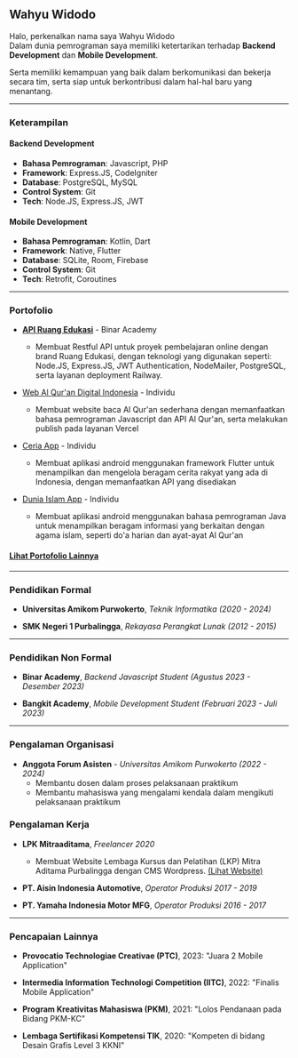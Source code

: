 ## Wahyu Widodo

Halo, perkenalkan nama saya Wahyu Widodo\
Dalam dunia pemrograman saya memiliki ketertarikan terhadap **Backend Development** dan **Mobile Development**. 

Serta memiliki kemampuan yang baik dalam berkomunikasi dan bekerja secara tim, serta siap untuk berkontribusi dalam hal-hal baru yang menantang.

---

### Keterampilan

#### Backend Development

- **Bahasa Pemrograman**: Javascript, PHP
- **Framework**: Express.JS, CodeIgniter
- **Database**: PostgreSQL, MySQL
- **Control System**: Git
- **Tech**: Node.JS, Express.JS, JWT
  
#### Mobile Development

- **Bahasa Pemrograman**: Kotlin, Dart
- **Framework**: Native, Flutter
- **Database**: SQLite, Room, Firebase
- **Control System**: Git
- **Tech**: Retrofit, Coroutines
    
---

### Portofolio

- [**API Ruang Edukasi**](https://github.com/ruang-edukasi/api-ruangedukasi) - Binar Academy
  - Membuat Restful API untuk proyek pembelajaran online dengan brand Ruang Edukasi, dengan teknologi yang digunakan seperti: Node.JS, Express.JS, JWT Authentication, NodeMailer, PostgreSQL, serta layanan deployment Railway.
  
- [Web Al Qur'an Digital Indonesia](https://github.com/whywidodo/quran-native) - Individu
  - Membuat website baca Al Qur'an sederhana dengan memanfaatkan bahasa pemrograman Javascript dan API Al Qur'an, serta melakukan publish pada layanan Vercel

- [Ceria App](https://github.com/whywidodo/finalproject_pmoif20d_wahyu) - Individu
  - Membuat aplikasi android menggunakan framework Flutter untuk menampilkan dan mengelola beragam cerita rakyat yang ada di Indonesia, dengan memanfaatkan API yang disediakan

- [Dunia Islam App](https://github.com/whywidodo/dunia-islam) - Individu
  - Membuat aplikasi android menggunakan bahasa pemrograman Java untuk menampilkan beragam informasi yang berkaitan dengan agama islam, seperti do'a harian dan ayat-ayat Al Qur'an


#### [**Lihat Portofolio Lainnya**](https://github.com/whywidodo)

---

### Pendidikan Formal

- **Universitas Amikom Purwokerto**, *Teknik Informatika (2020 - 2024)*

- **SMK Negeri 1 Purbalingga**, *Rekayasa Perangkat Lunak (2012 - 2015)*
  
---

### Pendidikan Non Formal

- **Binar Academy**, *Backend Javascript Student (Agustus 2023 - Desember 2023)*

- **Bangkit Academy**, *Mobile Development Student (Februari 2023 - Juli 2023)*

---

### Pengalaman Organisasi

- **Anggota Forum Asisten** - *Universitas Amikom Purwokerto (2022 - 2024)*
  - Membantu dosen dalam proses pelaksanaan praktikum
  - Membantu mahasiswa yang mengalami kendala dalam mengikuti pelaksanaan praktikum


### Pengalaman Kerja

- **LPK Mitraaditama**, *Freelancer 2020*
  - Membuat Website Lembaga Kursus dan Pelatihan (LKP) Mitra Aditama Purbalingga dengan CMS Wordpress. [(Lihat Website)](https://mitraaditama.com)

- **PT. Aisin Indonesia Automotive**, *Operator Produksi 2017 - 2019*

- **PT. Yamaha Indonesia Motor MFG**, *Operator Produksi 2016 - 2017*

---

### Pencapaian Lainnya

- **Provocatio Technologiae Creativae (PTC)**, 2023: "Juara 2 Mobile Application"

- **Intermedia Information Technologi Competition (IITC)**, 2022: "Finalis Mobile Application"

- **Program Kreativitas Mahasiswa (PKM)**, 2021: "Lolos Pendanaan pada Bidang PKM-KC"
  
- **Lembaga Sertifikasi Kompetensi TIK**, 2020: "Kompeten di bidang Desain Grafis Level 3 KKNI"
